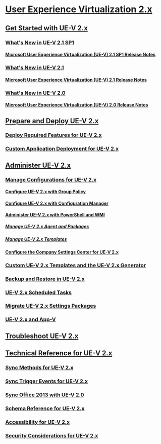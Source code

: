 # [User Experience Virtualization 2.x](index.md)
## [Get Started with UE-V 2.x](get-started-with-ue-v-2x-new-uevv2.md)
### [What's New in UE-V 2.1 SP1](whats-new-in-ue-v-21-sp1uevv21-sp1.md)
#### [Microsoft User Experience Virtualization (UE-V) 2.1 SP1 Release Notes](microsoft-user-experience-virtualization--ue-v--21-sp1-release-notes.md)
### [What's New in UE-V 2.1](whats-new-in-ue-v-21-new-uevv2.md)
#### [Microsoft User Experience Virtualization (UE-V) 2.1 Release Notes](microsoft-user-experience-virtualization--ue-v--21-release-notesuevv21.md)
### [What's New in UE-V 2.0](whats-new-in-ue-v-20-new-uevv2.md)
#### [Microsoft User Experience Virtualization (UE-V) 2.0 Release Notes](microsoft-user-experience-virtualization--ue-v--20-release-notesuevv2.md)
## [Prepare and Deploy UE-V 2.x](prepare-a-ue-v-2x-deployment-new-uevv2.md)
### [Deploy Required Features for UE-V 2.x](deploy-required-features-for-ue-v-2x-new-uevv2.md)
### [Custom Application Deployment for UE-V 2.x](deploy-ue-v-2x-for-custom-applications-new-uevv2.md)
## [Administer UE-V 2.x](administering-ue-v-2x-new-uevv2.md)
### [Manage Configurations for UE-V 2.x](manage-configurations-for-ue-v-2x-new-uevv2.md)
#### [Configure UE-V 2.x with Group Policy](configuring-ue-v-2x-with-group-policy-objects-both-uevv2.md)
#### [Configure UE-V 2.x with Configuration Manager](configuring-ue-v-2x-with-system-center-configuration-manager-2012-both-uevv2.md)
#### [Administer UE-V 2.x with PowerShell and WMI](administering-ue-v-2x-with-windows-powershell-and-wmi-both-uevv2.md)
##### [Manage UE-V 2.x Agent and Packages](managing-the-ue-v-2x-agent-and-packages-with-windows-powershell-and-wmi-both-uevv2.md)
##### [Manage UE-V 2.x Templates](managing-ue-v-2x-settings-location-templates-using-windows-powershell-and-wmi-both-uevv2.md)
#### [Configure the Company Settings Center for UE-V 2.x](configuring-the-company-settings-center-for-ue-v-2x-both-uevv2.md)
### [Custom UE-V 2.x Templates and the UE-V 2.x Generator](working-with-custom-ue-v-2x-templates-and-the-ue-v-2x-generator-new-uevv2.md)
### [Backup and Restore in UE-V 2.x](manage-administrative-backup-and-restore-in-ue-v-2x-new-topic-for-21.md)
### [UE-V 2.x Scheduled Tasks](changing-the-frequency-of-ue-v-2x-scheduled-tasks-both-uevv2.md)
### [Migrate UE-V 2.x Settings Packages](migrating-ue-v-2x-settings-packages-both-uevv2.md)
### [UE-V 2.x and App-V](using-ue-v-2x-with-application-virtualization-applications-both-uevv2.md)
## [Troubleshoot UE-V 2.x](troubleshooting-ue-v-2x-both-uevv2.md)
## [Technical Reference for UE-V 2.x](technical-reference-for-ue-v-2x-both-uevv2.md)
### [Sync Methods for UE-V 2.x](sync-methods-for-ue-v-2x-both-uevv2.md)
### [Sync Trigger Events for UE-V 2.x](sync-trigger-events-for-ue-v-2x-both-uevv2.md)
### [Sync Office 2013 with UE-V 2.0](synchronizing-office-2013-with-ue-v-20-both-uevv2.md)
### [Schema Reference for UE-V 2.x](application-template-schema-reference-for-ue-v-2x-both-uevv2.md)
### [Accessibility for UE-V 2.x](accessibility-for-ue-v-2x-both-uevv2.md)
### [Security Considerations for UE-V 2.x](security-considerations-for-ue-v-2x-both-uevv2.md)



<!--HONumber=Jun16_HO4-->



